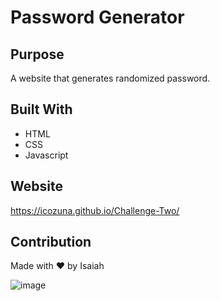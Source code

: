 # Password Generator

## Purpose
A website that generates randomized password. 

## Built With
* HTML
* CSS
* Javascript

## Website
https://icozuna.github.io/Challenge-Two/

## Contribution
Made with ❤️ by Isaiah






![image](https://user-images.githubusercontent.com/101207226/165016290-cefe7cea-7bac-4dda-9e0c-ecca0027c0c8.png)

